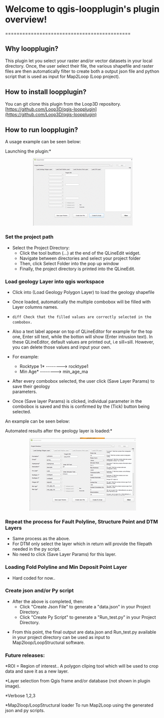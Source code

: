 
# Welcome to qgis-loopplugin's plugin overview!
============================================

## Why loopplugin?

This plugin let you select your raster and/or vector datasets in your local directory. Once, the user select their file,
the various shapefile and raster files are then automatically filter to create both a output json file and python script that is used as input for Map2Loop (Loop project).

## How to install **loopplugin**?

   You can git clone this plugin from the Loop3D repository. [https://github.com/Loop3D/qgis-loopplugin](https://github.com/Loop3D/qgis-loopplugin)

## How to run **loopplugin**?

A usage example can be seen below:

Launching the plugin:*

<p align="center">
  <img src="launch_plugin.gif?raw=true">
</p>

### Set the project path

- Select the Project Directory:
   * Click the tool button (...) at the end of the QLineEdit widget.
   * Navigate between directories and select your project folder
   * Then, click Select Folder into the pop up window
   * Finally, the project directory is printed into the QLineEdit.

### Load geology Layer into qgis workspace

- Click into (Load Geology Polygon Layer) to load the geology shapefile
- Once loaded, automatically the multiple combobox will be filled with Layer columns names.
-  ```diff Check that the filled values are correctly selected in the combobox.```
- Also a text label appear on top of QLineEditor for example for the top one, Enter sill text, 
  while the botton will show (Enter intrusion text). In these QLineEditor, default values are printed out, i.e sill=sill. However, you can delete those values and input your own.

- For example:
   * Rocktype 1* --------> rocktype1 
   * Min Age*    --------> min_age_ma

- After every combobox selected, the user click (Save Layer Params) to save their geology  
  parameters.
- Once (Save layer Params) is clicked, individual parameter in the combobox is saved and this is 
	confirmed by the (Tick) button being selected.

 An example can be seen below:

 Automated results after the geology layer is loaded:*

<p align="center">
<img src="filter_geol_data.gif">
</p>

### Repeat the process for Fault Polyline, Structure Point and DTM Layers

- Same process as the above.
- For DTM only select the layer which in return will provide the filepath needed in the py script.
- No need to click (Save Layer Params) for this layer. 

### Loading Fold Polyline and Min Deposit Point Layer

- Hard coded for now..

### Create json and/or Py script

- After the above is completed, then:  
   * Click "Create Json File" to generate a "data.json" in your Project Directory.
   * Click "Create Py Script" to generate a "Run_test.py" in your Project Directory.

* From this point, the final output are data.json and Run_test.py available in your project directory can be used as input to Map2loop/LoopStructural software.

### Future releases:

  *ROI = Region of interest.. A polygon cliping tool which will be used to crop data and save it as a new layer.
  
  *Layer selection from Qgis frame and/or database (not shown in plugin image).

  *Verbose 1,2,3 

  *Map2loop/LoopStructural loader To run Map2Loop using the generated json and py scripts.


